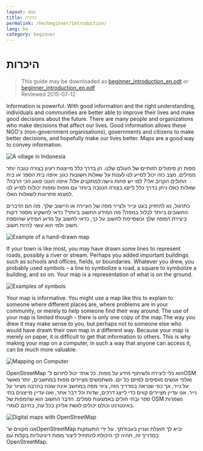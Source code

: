 ```yaml
---
layout: doc
title: כותרת
permalink: /he/beginner/introduction/
lang: he
category: beginner
---
```


היכרות
============

> This guide may be downloaded as [beginner_introduction_en.odt](/files/beginner_introduction_en.odt) or [beginner_introduction_en.pdf](/files/beginner_introduction_en.pdf)  
> Reviewed 2015-07-12  

Information is powerful. With good information and the right
understanding, individuals and communities are better able to improve
their lives and make good decisions about the future. There are many
people and organizations who make decisions that affect our lives. Good
information allows these NGO's (non-government organisations), governments and citizens to make better
decisions, and hopefully make our lives better. Maps are a good way
to convey information. 

![A village in Indonesia][]

מפות הן סימולים חזותיים של העולם שלנו. הן בדרך כלל מייצגות רעיון 
בצורה טובה יותר ממילים. מצב כזה יכול לסייע לנו לענות על שאלות חשובות
כגון: *איפה בית הספר או בית החולים הקרוב אלי? למי יש פחות גישה
למתקנים אלו? איפה העוני פוגע הכי הרבה?* שאלות כאלו ניתן בדרך כלל
לייצג בצורה הטובה ביותר עם מפות ומפות יכולות לסייע לנו למצוא
פתרונות לשאלות האלו. 

כתרגול, נא להחזיק בעט ונייר ולצייר מפה של העיירה או היישוב שלך. מה הם
הדברים החשובים ביותר לכלול במפה? מה המידע החשוב ביותר?
כדאי להשקיע מספר דקות ביצירת המפה שלך וכשסיימת לחשוב
על כך, כדאי לחשוב על מדוע המידע שהוספת חשוב ולמי הוא עשוי
להיות חשוב.

![Example of a hand-drawn map][]

If your town is like most, you may have drawn some lines to represent
roads, possibly a river or stream. Perhaps you added important buildings
such as schools and offices, fields, or boundaries. Whatever you drew,
you probably used symbols – a line to symbolize a road, a square to
symbolize a building, and so on. Your map is a representation of what is
on the ground.

![Examples of symbols][]

Your map is informative. You might use a map like this to explain to
someone where different places are, where problems are in your
community, or merely to help someone find their way around. The use of
your map is limited though - there is only one copy of the map.The
way you drew it may make sense to you, but perhaps not to someone else
who would have drawn their own map in a different way. Because your map
is merely on paper, it is difficult to get that information to others.
This is why making your map on a computer, in such a way that anyone can
access it, can be much more valuable. 

![Mapping on Computer][]

OpenStreetMap הוא כלי ליצירה ולשיתוף מידע על מפות. 
כל אחד יכול לתרום ל־OSM ואלפי אנשים מוסיפים למיזם כל יום. 
משתמשים מציירים מפות במחשבים, יותר מאשר על נייר, אך כפי שנראה 
במדריך הזה, ציור מפה במחשב אינה שונה בהרבה מציור על נייר. 
אנו עדיין מציירים קווים כדי לייצג דרכים, שדות וכל דבר אחר, ואנו עדיין
מייצגים בתי ספר ובתי חולים באמצעות סמלים. הדבר החשוב הוא 
שהמפות של OSM נשמרות באינטרנט וכולם יכולים לגשת אליהן 
בכל עת, בחינם לגמרי.

![Digital maps with OpenStreetMap][]

אנו מקווים ש־OpenStreetMap יביא לך תועלת ועניין בעבודתך.
על ידי התעמקות במדריך זה, תהיה לך היכולת להתחיל
ליצור מפות דיגיטליות בקלות עם OpenStreetMap.


[A village in Indonesia]: /images/beginner/village-in-indonesia.png
[Example of a hand-drawn map]: /images/beginner/hand-drawn-map.png
[Examples of symbols]: /images/beginner/examples-of-symbols.png
[Mapping on Computer]: /images/beginner/mapping-on-computer.png
[Digital maps with OpenStreetMap]: /images/beginner/digital-maps-with-osm.png